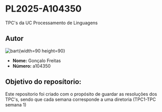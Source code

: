 # PL2025-A104350
TPC's da UC Processamento de Linguagens 
## Autor
![bart](../bart.png){width=90 height=90}
- **Nome:** Gonçalo Freitas  
- **Número:** a104350

## Objetivo do reposítorio: 
Este repositorio foi criado com o propósito de guardar as resoluções dos TPC's, sendo que cada semana corresponde a uma diretoria (TPC1-TPC semana 1)
